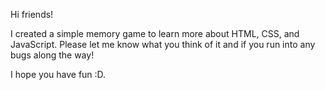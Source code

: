 Hi friends!

I created a simple memory game to learn more about HTML, CSS, and JavaScript. Please let me know what you think of it and if you run into any bugs along the way!

I hope you have fun :D.
